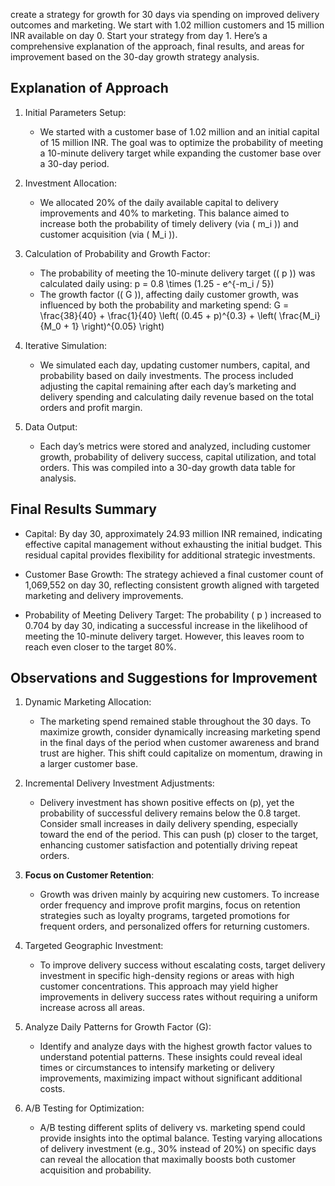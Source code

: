 
create a strategy for growth for 30 days via spending on improved delivery outcomes and marketing. We start with 1.02 million customers and 15 million INR available on day 0. Start your strategy from day 1.
Here’s a comprehensive explanation of the approach, final results, and areas for improvement based on the 30-day growth strategy analysis.

## Explanation of Approach

1. Initial Parameters Setup:
   - We started with a customer base of 1.02 million and an initial capital of 15 million INR. The goal was to optimize the probability of meeting a 10-minute delivery target while expanding the customer base over a 30-day period.
   
2. Investment Allocation:
   - We allocated 20% of the daily available capital to delivery improvements and 40% to marketing. This balance aimed to increase both the probability of timely delivery (via \( m_i \)) and customer acquisition (via \( M_i \)).

3. Calculation of Probability and Growth Factor:
   - The probability of meeting the 10-minute delivery target (\( p \)) was calculated daily using:
     p = 0.8 \times (1.25 - e^{-m_i / 5})
   - The growth factor (\( G \)), affecting daily customer growth, was influenced by both the probability and marketing spend:
     G = \frac{38}{40} + \frac{1}{40} \left( (0.45 + p)^{0.3} + \left( \frac{M_i}{M_0 + 1} \right)^{0.05} \right)
    
4. Iterative Simulation:
   - We simulated each day, updating customer numbers, capital, and probability based on daily investments. The process included adjusting the capital remaining after each day’s marketing and delivery spending and calculating daily revenue based on the total orders and profit margin.

5. Data Output:
   - Each day’s metrics were stored and analyzed, including customer growth, probability of delivery success, capital utilization, and total orders. This was compiled into a 30-day growth data table for analysis.

## Final Results Summary

- Capital: By day 30, approximately 24.93 million INR remained, indicating effective capital management without exhausting the initial budget. This residual capital provides flexibility for additional strategic investments.
  
- Customer Base Growth: The strategy achieved a final customer count of 1,069,552 on day 30, reflecting consistent growth aligned with targeted marketing and delivery improvements.

- Probability of Meeting Delivery Target: The probability ( p ) increased to 0.704 by day 30, indicating a successful increase in the likelihood of meeting the 10-minute delivery target. However, this leaves room to reach even closer to the target 80%.

## Observations and Suggestions for Improvement

1. Dynamic Marketing Allocation:
   - The marketing spend remained stable throughout the 30 days. To maximize growth, consider dynamically increasing marketing spend in the final days of the period when customer awareness and brand trust are higher. This shift could capitalize on momentum, drawing in a larger customer base.

2. Incremental Delivery Investment Adjustments:
   - Delivery investment has shown positive effects on (p), yet the probability of successful delivery remains below the 0.8 target. Consider small increases in daily delivery spending, especially toward the end of the period. This can push (p) closer to the target, enhancing customer satisfaction and potentially driving repeat orders.

3. **Focus on Customer Retention**:
   - Growth was driven mainly by acquiring new customers. To increase order frequency and improve profit margins, focus on retention strategies such as loyalty programs, targeted promotions for frequent orders, and personalized offers for returning customers.

4. Targeted Geographic Investment:
   - To improve delivery success without escalating costs, target delivery investment in specific high-density regions or areas with high customer concentrations. This approach may yield higher improvements in delivery success rates without requiring a uniform increase across all areas.

5. Analyze Daily Patterns for Growth Factor (G):
   - Identify and analyze days with the highest growth factor values to understand potential patterns. These insights could reveal ideal times or circumstances to intensify marketing or delivery improvements, maximizing impact without significant additional costs.

6. A/B Testing for Optimization:
   - A/B testing different splits of delivery vs. marketing spend could provide insights into the optimal balance. Testing varying allocations of delivery investment (e.g., 30% instead of 20%) on specific days can reveal the allocation that maximally boosts both customer acquisition and probability.
